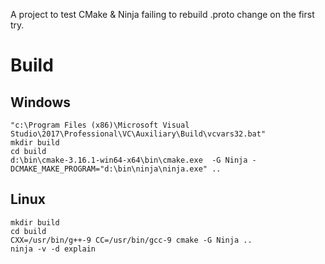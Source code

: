 A project to test CMake & Ninja failing to rebuild .proto change on the first try.

# Build

## Windows
```
"c:\Program Files (x86)\Microsoft Visual Studio\2017\Professional\VC\Auxiliary\Build\vcvars32.bat"
mkdir build
cd build
d:\bin\cmake-3.16.1-win64-x64\bin\cmake.exe  -G Ninja -DCMAKE_MAKE_PROGRAM="d:\bin\ninja\ninja.exe" ..
```

## Linux
```
mkdir build
cd build
CXX=/usr/bin/g++-9 CC=/usr/bin/gcc-9 cmake -G Ninja ..
ninja -v -d explain
```
